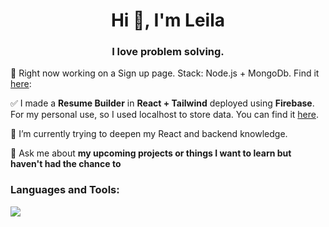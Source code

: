 <h1 align="center">Hi 👋, I'm Leila</h1>
<h3 align="center">I love problem solving.</h3>


 🔭 Right now working on a Sign up page. Stack: Node.js + MongoDb. Find it <a   href="[https://cv-app-9f8d7.web.app/](https://github.com/leilabb/signup)" target="_blank">here</a>:  

 ✅ I made a **Resume Builder** in **React + Tailwind** deployed using **Firebase**. For my personal use, so I used localhost to store data. You can find it <a   href="https://cv-app-9f8d7.web.app/" target="_blank">here</a>.

 🌱 I’m currently trying to deepen my React and backend knowledge.

 💬 Ask me about **my upcoming projects or things I want to learn but haven't had the chance to**

<h3 align="left">Languages and Tools:</h3>
<p align="left">
  <a href="https://skillicons.dev">
    <img src="https://skillicons.dev/icons?i=react,ts,svelte,git,tailwind,nodejs,mongodb,wordpress" />
  </a>
</p>



